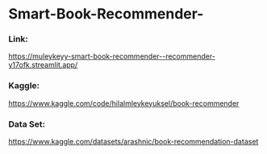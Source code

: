 # Smart-Book-Recommender-

### Link:

https://muleykeyy-smart-book-recommender--recommender-y17ofk.streamlit.app/

### Kaggle:

https://www.kaggle.com/code/hilalmleykeyuksel/book-recommender

### Data Set:

https://www.kaggle.com/datasets/arashnic/book-recommendation-dataset
